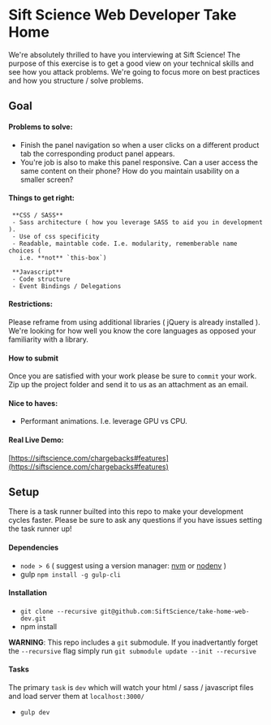 # Sift Science Web Developer Take Home

We're absolutely thrilled to have you interviewing at Sift Science! The purpose
of this exercise is to get a good view on your technical skills and see how you
attack problems. We're going to focus more on best practices and
how you structure / solve problems.

## Goal

#### Problems to solve:
- Finish the panel navigation so when a user clicks on a different product tab
 the corresponding product panel appears.
 - You're job is also to make this panel responsive. Can a user access the same
   content on their phone? How do you maintain usability on a smaller screen?

#### Things to get right:

     **CSS / SASS**
     - Sass architecture ( how you leverage SASS to aid you in development ).
     - Use of css specificity
     - Readable, maintable code. I.e. modularity, rememberable name choices (
       i.e. **not** `this-box`)

     **Javascript**
     - Code structure
     - Event Bindings / Delegations

#### Restrictions:
Please reframe from using additional libraries ( jQuery is already installed ).
We're looking for how well you know the core languages as opposed your
familiarity with a library.

#### How to submit

Once you are satisfied with your work please be sure to `commit` your work. Zip
up the project folder and send it to us as an attachment as an email.


#### Nice to haves:
- Performant animations. I.e. leverage GPU vs CPU.


#### Real Live Demo:
[https://siftscience.com/chargebacks#features](https://siftscience.com/chargebacks#features)

## Setup

There is a task runner builted into this repo to make your development cycles
faster. Please be sure to ask any questions if you have issues setting the task
runner up!


#### Dependencies

- `node > 6` ( suggest using a version manager:
  [nvm](https://github.com/creationix/nvm) or
    [nodenv](https://github.com/nodenv/nodenv) )
- gulp `npm install -g gulp-cli`


#### Installation

- `git clone --recursive git@github.com:SiftScience/take-home-web-dev.git`
- npm install

**WARNING**: This repo includes a `git` submodule. If you inadvertantly forget
the `--recursive` flag simply run `git submodule update --init --recursive`

#### Tasks
The primary `task` is `dev` which will watch your html / sass / javascript files
and load server them at `localhost:3000/`

- `gulp dev`

